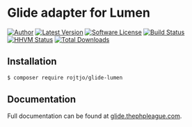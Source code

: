 # Glide adapter for Lumen

[![Author](http://img.shields.io/badge/author-@reinink-blue.svg?style=flat-square)](https://twitter.com/reinink)
[![Latest Version](https://img.shields.io/github/release/thephpleague/glide-laravel.svg?style=flat-square)](https://github.com/thephpleague/glide-laravel/releases)
[![Software License](https://img.shields.io/badge/license-MIT-brightgreen.svg?style=flat-square)](https://github.com/thephpleague/glide-laravel/blob/master/LICENSE)
[![Build Status](https://img.shields.io/travis/thephpleague/glide-laravel/master.svg?style=flat-square)](https://travis-ci.org/thephpleague/glide-laravel)
[![HHVM Status](https://img.shields.io/hhvm/league/glide-laravel.svg?style=flat-square)](http://hhvm.h4cc.de/package/league/glide-laravel)
[![Total Downloads](https://img.shields.io/packagist/dt/league/glide-laravel.svg?style=flat-square)](https://packagist.org/packages/league/glide-laravel)

## Installation

```bash
$ composer require rojtjo/glide-lumen
```

## Documentation

Full documentation can be found at [glide.thephpleague.com](http://glide.thephpleague.com).
